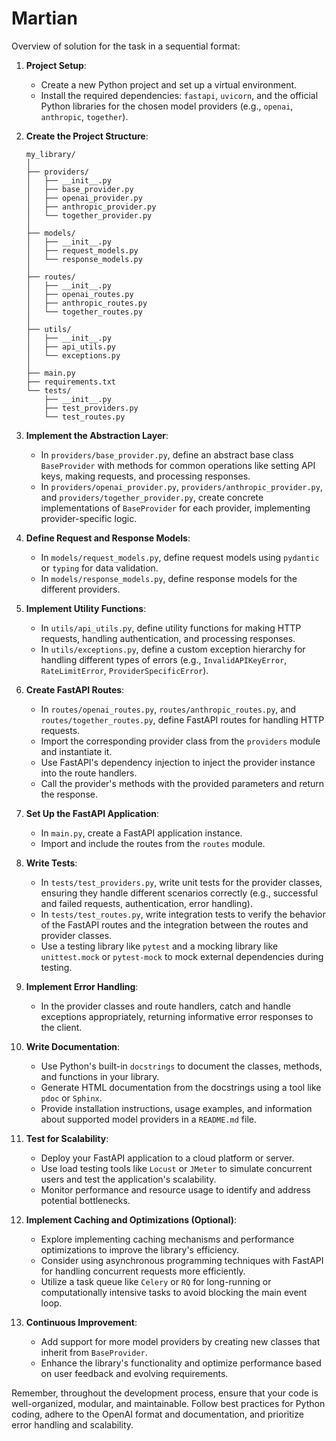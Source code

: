 # Martian

Overview of solution for the task in a sequential format:

1. **Project Setup**:
   - Create a new Python project and set up a virtual environment.
   - Install the required dependencies: `fastapi`, `uvicorn`, and the official Python libraries for the chosen model providers (e.g., `openai`, `anthropic`, `together`).

2. **Create the Project Structure**:
   ```plaintext
   my_library/
   │
   ├── providers/
   │   ├── __init__.py
   │   ├── base_provider.py
   │   ├── openai_provider.py
   │   ├── anthropic_provider.py
   │   └── together_provider.py
   │
   ├── models/
   │   ├── __init__.py
   │   ├── request_models.py
   │   └── response_models.py
   │
   ├── routes/
   │   ├── __init__.py
   │   ├── openai_routes.py
   │   ├── anthropic_routes.py
   │   └── together_routes.py
   │
   ├── utils/
   │   ├── __init__.py
   │   ├── api_utils.py
   │   └── exceptions.py
   │
   ├── main.py
   ├── requirements.txt
   └── tests/
       ├── __init__.py
       ├── test_providers.py
       └── test_routes.py
   ```

3. **Implement the Abstraction Layer**:
   - In `providers/base_provider.py`, define an abstract base class `BaseProvider` with methods for common operations like setting API keys, making requests, and processing responses.
   - In `providers/openai_provider.py`, `providers/anthropic_provider.py`, and `providers/together_provider.py`, create concrete implementations of `BaseProvider` for each provider, implementing provider-specific logic.

4. **Define Request and Response Models**:
   - In `models/request_models.py`, define request models using `pydantic` or `typing` for data validation.
   - In `models/response_models.py`, define response models for the different providers.

5. **Implement Utility Functions**:
   - In `utils/api_utils.py`, define utility functions for making HTTP requests, handling authentication, and processing responses.
   - In `utils/exceptions.py`, define a custom exception hierarchy for handling different types of errors (e.g., `InvalidAPIKeyError`, `RateLimitError`, `ProviderSpecificError`).

6. **Create FastAPI Routes**:
   - In `routes/openai_routes.py`, `routes/anthropic_routes.py`, and `routes/together_routes.py`, define FastAPI routes for handling HTTP requests.
   - Import the corresponding provider class from the `providers` module and instantiate it.
   - Use FastAPI's dependency injection to inject the provider instance into the route handlers.
   - Call the provider's methods with the provided parameters and return the response.

7. **Set Up the FastAPI Application**:
   - In `main.py`, create a FastAPI application instance.
   - Import and include the routes from the `routes` module.

8. **Write Tests**:
   - In `tests/test_providers.py`, write unit tests for the provider classes, ensuring they handle different scenarios correctly (e.g., successful and failed requests, authentication, error handling).
   - In `tests/test_routes.py`, write integration tests to verify the behavior of the FastAPI routes and the integration between the routes and provider classes.
   - Use a testing library like `pytest` and a mocking library like `unittest.mock` or `pytest-mock` to mock external dependencies during testing.

9. **Implement Error Handling**:
   - In the provider classes and route handlers, catch and handle exceptions appropriately, returning informative error responses to the client.

10. **Write Documentation**:
    - Use Python's built-in `docstrings` to document the classes, methods, and functions in your library.
    - Generate HTML documentation from the docstrings using a tool like `pdoc` or `Sphinx`.
    - Provide installation instructions, usage examples, and information about supported model providers in a `README.md` file.

11. **Test for Scalability**:
    - Deploy your FastAPI application to a cloud platform or server.
    - Use load testing tools like `Locust` or `JMeter` to simulate concurrent users and test the application's scalability.
    - Monitor performance and resource usage to identify and address potential bottlenecks.

12. **Implement Caching and Optimizations (Optional)**:
    - Explore implementing caching mechanisms and performance optimizations to improve the library's efficiency.
    - Consider using asynchronous programming techniques with FastAPI for handling concurrent requests more efficiently.
    - Utilize a task queue like `Celery` or `RQ` for long-running or computationally intensive tasks to avoid blocking the main event loop.

13. **Continuous Improvement**:
    - Add support for more model providers by creating new classes that inherit from `BaseProvider`.
    - Enhance the library's functionality and optimize performance based on user feedback and evolving requirements.

Remember, throughout the development process, ensure that your code is well-organized, modular, and maintainable. Follow best practices for Python coding, adhere to the OpenAI format and documentation, and prioritize error handling and scalability.
